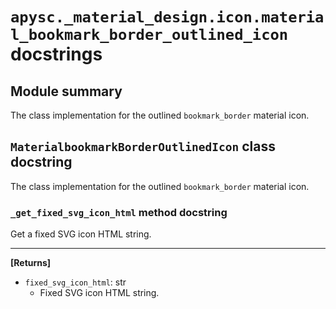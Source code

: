 # `apysc._material_design.icon.material_bookmark_border_outlined_icon` docstrings

## Module summary

The class implementation for the outlined `bookmark_border` material icon.

## `MaterialbookmarkBorderOutlinedIcon` class docstring

The class implementation for the outlined `bookmark_border` material icon.

### `_get_fixed_svg_icon_html` method docstring

Get a fixed SVG icon HTML string.<hr>

**[Returns]**

- `fixed_svg_icon_html`: str
  - Fixed SVG icon HTML string.
